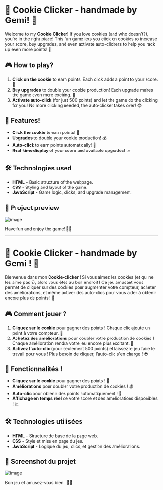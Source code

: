 # 🍪 Cookie Clicker - handmade by Gemi! 🍪

Welcome to my **Cookie Clicker**! If you love cookies (and who doesn’t?), you’re in the right place! This fun game lets you click on cookies to increase your score, buy upgrades, and even activate auto-clickers to help you rack up even more points! 🎉

## 🎮 How to play?

1. **Click on the cookie** to earn points! Each click adds a point to your score. 🥳
2. **Buy upgrades** to double your cookie production! Each upgrade makes the game even more exciting. 🚀
3. **Activate auto-click** (for just 500 points) and let the game do the clicking for you! No more clicking needed, the auto-clicker takes over! 😎

## 🔧 Features!

- **Click the cookie** to earn points! 🍪
- **Upgrades** to double your cookie production! 💰
- **Auto-click** to earn points automatically! 🤖
- **Real-time display** of your score and available upgrades! 📈

## 🛠️ Technologies used

- **HTML** - Basic structure of the webpage.
- **CSS** - Styling and layout of the game.
- **JavaScript** - Game logic, clicks, and upgrade management.

## 🎨 Project preview 

![image](https://github.com/user-attachments/assets/258f641c-3fe6-4806-ae8a-accfc3e2d209)

Have fun and enjoy the game! 🍪🎉

---

# 🍪 Cookie Clicker - handmade by Gemi ! 🍪

Bienvenue dans mon **Cookie-clicker** ! Si vous aimez les cookies (et qui ne les aime pas ?), alors vous êtes au bon endroit ! Ce jeu amusant vous permet de cliquer sur des cookies pour augmenter votre compteur, acheter des améliorations, et même activer des auto-clics pour vous aider à obtenir encore plus de points ! 🎉

## 🎮 Comment jouer ?

1. **Cliquez sur le cookie** pour gagner des points ! Chaque clic ajoute un point à votre compteur. 🥳
2. **Achetez des améliorations** pour doubler votre production de cookies ! Chaque amélioration rendra votre jeu encore plus excitant. 🚀
3. **Activez l'auto-clic** (pour seulement 500 points) et laissez le jeu faire le travail pour vous ! Plus besoin de cliquer, l'auto-clic s'en charge ! 😎

## 🔧 Fonctionnalités !

- **Cliquez sur le cookie** pour gagner des points ! 🍪
- **Améliorations** pour doubler votre production de cookies ! 💰
- **Auto-clic** pour obtenir des points automatiquement ! 🤖
- **Affichage en temps réel** de votre score et des améliorations disponibles ! 📈

## 🛠️ Technologies utilisées

- **HTML** - Structure de base de la page web.
- **CSS** - Style et mise en page du jeu.
- **JavaScript** - Logique du jeu, clics, et gestion des améliorations.

## 🎨 Screenshot du projet

![image](https://github.com/user-attachments/assets/258f641c-3fe6-4806-ae8a-accfc3e2d209)

Bon jeu et amusez-vous bien ! 🍪🎉
